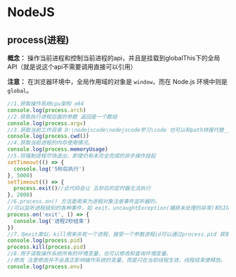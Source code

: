 # NodeJS
## process(进程)

**概念：** 操作当前进程和控制当前进程的api，并且是挂载到globalThis下的全局API（就是说这个api不需要调用直接可以引用）

**注意：** 在浏览器环境中，全局作用域的对象是 `window`，而在 Node.js 环境中则是 `global`。

```js
//1.获取操作系统cpu架构 x64
console.log(process.arch)
//2.获取执行进程后面的参数 返回是一个数组
console.log(process.argv)
//3.获取当前工作目录 D:\nodejscode\nodejscode学习\code 也可以和path拼接代替__dirname使用
console.log(process.cwd())
//4.获取当前进程的内存使用情况。
console.log(process.memoryUsage)
//5.将强制进程尽快退出，即使仍有未完全完成的异步操作挂起
setTimeout(() => {
  console.log('5秒后执行')
}, 5000)
setTimeout(() => {
  process.exit()//此代码会让 五秒后的定时器无法执行
}, 2000)
//6.process.on() 方法是用来为进程对象注册事件监听器的。
//可以监听进程级别的各种事件，如 exit、uncaughtException(捕获未处理的异常)和SIGINT信号(例如用户按下CTRL+C),message(消息)
process.on('exit', () => {
  console.log('进程2秒结束')
})
//7.与exit类似，kill用来杀死一个进程，接受一个参数进程id可以通过process.pid 获取
console.log(process.pid)
process.kill(process.pid)
//8.用于读取操作系统所有的环境变量，也可以修改和查询环境变量。
//修改 注意修改并不会真正影响操作系统的变量，而是只在当前线程生效，线程结束便释放。
console.log(process.env)
```

